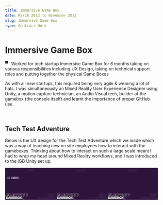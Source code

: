 ```yaml
---
title: Immersive Game Box
date: March 2022 to November 2022
slug: Immersive Game Box
type: Contract Work
---
```


# Immersive Game Box

<img src="./images/IGB/IGB2.jpg" alt="An interactive room from the company Immersive Gamebox" width="10" style="float: left; margin-right: 10px !important;">

<p>Worked for tech startup Immersive Game Box for 6 months taking on various responsibilities including UX Design, taking on technical support roles and putting together the physical Game Boxes</p> 

As with all new startups, this required being very agile & wearing a lot of hats. I was simultaneously an Mixed Reality User Experience Designer using Unity, a motion capture technician, an Audio Visual tech, builder of the gamebox (the console itself) and learnt the importance of proper GitHub use.

<br>
<h2>Tech Test Adventure</h2>

Below is the UX design for the Tech Test Adventure which we made which was a way of teaching new on site employees how to interact with the gameboxes. Thinking about how to interact on such a large scale meant I had to wrap my head around Mixed Reality workflows, and I was introduced to the IGB Unity set up.

![IGB Tech Test gif](./images/IGB/IGB.gif)



